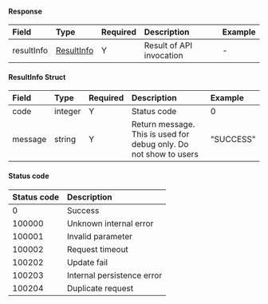 #### Response

| Field |  Type | Required | Description | Example |
| :---- | :---- | :---- | :---- | :---- |
| resultInfo | <a href="#ResultInfo">ResultInfo</a> | Y | Result of API invocation | - |

#### ResultInfo Struct
<span id="ResultInfo"></span>

| Field |  Type | Required | Description | Example |
| :---- | :---- | :---- |   :----   |  :--- |
| code | integer | Y | Status code | 0 |
| message | string | Y | Return message.  This is used for debug only. Do not show to users | "SUCCESS" |


#### Status code
| Status code | Description |
| :---- | :---- |
| 0 | Success |
| 100000 | Unknown internal error |
| 100001 | Invalid parameter |
| 100002 | Request timeout |
| 100202 | Update fail |
| 100203 | Internal persistence error |
| 100204 | Duplicate request |
